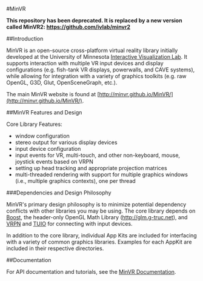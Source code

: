 #MinVR

**This repository has been deprecated. It is replaced by a new version called MinVR2: https://github.com/ivlab/minvr2**

##Introduction

MinVR is an open-source cross-platform virtual reality library initially developed at the University of Minnesota [Interactive Visualization Lab](http://ivlab.cs.umn.edu). It supports interaction with multiple VR input devices and display configurations (e.g. fish-tank VR displays, powerwalls, and CAVE systems), while allowing for integration with a variety of graphics toolkits (e.g. raw OpenGL, G3D, Glut, OpenSceneGraph, etc.).

The main MinVR website is found at [http://minvr.github.io/MinVR/](http://minvr.github.io/MinVR/).

##MinVR Features and Design 

Core Library Features:
- window configuration
- stereo output for various display devices
- input device configuration
- input events for VR, multi-touch, and other non-keyboard, mouse, joystick events based on VRPN
- setting up head tracking and appropriate projection matrices   
- multi-threaded rendering with support for multiple graphics windows (i.e., multiple graphics contexts), one per thread

###Dependencies and Design Philosophy

MinVR's primary design philosophy is to minimize potential dependency conflicts with other libraries you may be using. The core library depends on [Boost](http://boost.org), the header-only OpenGL Math Library (http://glm.g-truc.net), and [VRPN](http://www.cs.unc.edu/Research/vrpn/) and [TUIO](http://http://www.tuio.org/) for connecting with input devices.

In addition to the core library, individual App Kits are included for interfacing with a variety of common graphics libraries. Examples for each AppKit are included in their respective directories.

##Documentation

For API documentation and tutorials, see the [MinVR Documentation](http://minvr.github.io/MinVR/docs/latest/index.html).


